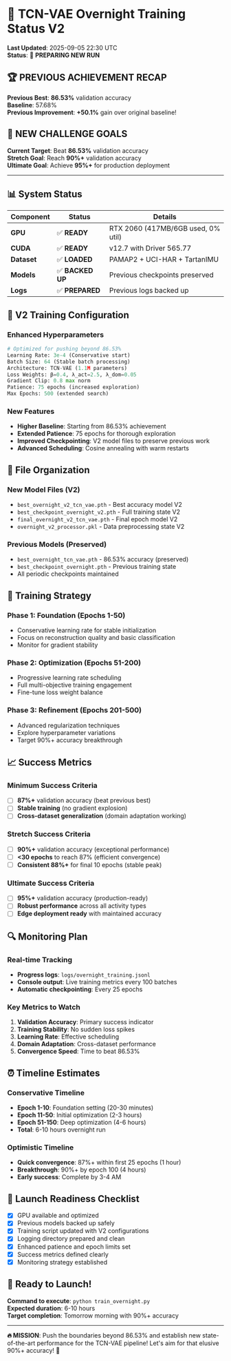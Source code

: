 # 🚀 TCN-VAE Overnight Training Status V2

**Last Updated**: 2025-09-05 22:30 UTC  
**Status**: 🎯 **PREPARING NEW RUN**

## 🏆 **PREVIOUS ACHIEVEMENT RECAP**

**Previous Best**: **86.53%** validation accuracy  
**Baseline**: 57.68%  
**Previous Improvement**: **+50.1%** gain over original baseline!

## 🎯 **NEW CHALLENGE GOALS**

**Current Target**: Beat **86.53%** validation accuracy  
**Stretch Goal**: Reach **90%+** validation accuracy  
**Ultimate Goal**: Achieve **95%+** for production deployment

---

## 📊 **System Status**

| Component | Status | Details |
|-----------|--------|---------|
| **GPU** | ✅ **READY** | RTX 2060 (417MB/6GB used, 0% util) |
| **CUDA** | ✅ **READY** | v12.7 with Driver 565.77 |
| **Dataset** | ✅ **LOADED** | PAMAP2 + UCI-HAR + TartanIMU |
| **Models** | ✅ **BACKED UP** | Previous checkpoints preserved |
| **Logs** | ✅ **PREPARED** | Previous logs backed up |

## 🔧 **V2 Training Configuration**

### Enhanced Hyperparameters
```python
# Optimized for pushing beyond 86.53%
Learning Rate: 3e-4 (Conservative start)
Batch Size: 64 (Stable batch processing) 
Architecture: TCN-VAE (1.1M parameters)
Loss Weights: β=0.4, λ_act=2.5, λ_dom=0.05
Gradient Clip: 0.8 max norm
Patience: 75 epochs (increased exploration)
Max Epochs: 500 (extended search)
```

### New Features
- **Higher Baseline**: Starting from 86.53% achievement
- **Extended Patience**: 75 epochs for thorough exploration
- **Improved Checkpointing**: V2 model files to preserve previous work
- **Advanced Scheduling**: Cosine annealing with warm restarts

## 📁 **File Organization**

### New Model Files (V2)
- `best_overnight_v2_tcn_vae.pth` - Best accuracy model V2
- `best_checkpoint_overnight_v2.pth` - Full training state V2 
- `final_overnight_v2_tcn_vae.pth` - Final epoch model V2
- `overnight_v2_processor.pkl` - Data preprocessing state V2

### Previous Models (Preserved)
- `best_overnight_tcn_vae.pth` - 86.53% accuracy (preserved)
- `best_checkpoint_overnight.pth` - Previous training state
- All periodic checkpoints maintained

## 🎯 **Training Strategy**

### Phase 1: Foundation (Epochs 1-50)
- Conservative learning rate for stable initialization
- Focus on reconstruction quality and basic classification
- Monitor for gradient stability

### Phase 2: Optimization (Epochs 51-200)
- Progressive learning rate scheduling
- Full multi-objective training engagement
- Fine-tune loss weight balance

### Phase 3: Refinement (Epochs 201-500)
- Advanced regularization techniques
- Explore hyperparameter variations
- Target 90%+ accuracy breakthrough

## 📈 **Success Metrics**

### Minimum Success Criteria
- [ ] **87%+** validation accuracy (beat previous best)
- [ ] **Stable training** (no gradient explosion)
- [ ] **Cross-dataset generalization** (domain adaptation working)

### Stretch Success Criteria  
- [ ] **90%+** validation accuracy (exceptional performance)
- [ ] **<30 epochs** to reach 87% (efficient convergence)
- [ ] **Consistent 88%+** for final 10 epochs (stable peak)

### Ultimate Success Criteria
- [ ] **95%+** validation accuracy (production-ready)
- [ ] **Robust performance** across all activity types
- [ ] **Edge deployment ready** with maintained accuracy

## 🔍 **Monitoring Plan**

### Real-time Tracking
- **Progress logs**: `logs/overnight_training.jsonl`
- **Console output**: Live training metrics every 100 batches
- **Automatic checkpointing**: Every 25 epochs

### Key Metrics to Watch
1. **Validation Accuracy**: Primary success indicator
2. **Training Stability**: No sudden loss spikes
3. **Learning Rate**: Effective scheduling
4. **Domain Adaptation**: Cross-dataset performance
5. **Convergence Speed**: Time to beat 86.53%

## ⏰ **Timeline Estimates**

### Conservative Timeline
- **Epoch 1-10**: Foundation setting (20-30 minutes)
- **Epoch 11-50**: Initial optimization (2-3 hours)
- **Epoch 51-150**: Deep optimization (4-6 hours) 
- **Total**: 6-10 hours overnight run

### Optimistic Timeline
- **Quick convergence**: 87%+ within first 25 epochs (1 hour)
- **Breakthrough**: 90%+ by epoch 100 (4 hours)
- **Early success**: Complete by 3-4 AM

## 🚀 **Launch Readiness Checklist**

- [x] GPU available and optimized
- [x] Previous models backed up safely  
- [x] Training script updated with V2 configurations
- [x] Logging directory prepared and clean
- [x] Enhanced patience and epoch limits set
- [x] Success metrics defined clearly
- [x] Monitoring strategy established

## 🎯 **Ready to Launch!**

**Command to execute**: `python train_overnight.py`  
**Expected duration**: 6-10 hours  
**Target completion**: Tomorrow morning with 90%+ accuracy

---

**🔥 MISSION**: Push the boundaries beyond 86.53% and establish new state-of-the-art performance for the TCN-VAE pipeline! Let's aim for that elusive 90%+ accuracy! 🚀